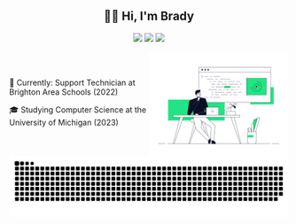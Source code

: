 <h2 align="center" >👋🏽 Hi, I'm Brady </h2>

<p align="center">
  <a href="https://www.linkedin.com/in/brayden-butcher/"><img src="https://img.shields.io/badge/-brayden-butcher-blue?style=flat-square&logo=Linkedin&logoColor=white&link=https://www.linkedin.com/in/brayden-butcher/"></a>
  <a href="https://github.com/bradybutcher"><img src="https://img.shields.io/github/followers/bradybutcher?label=follow&style=social"></a>
  <a href="http://cmaks.dev/"><img src="https://img.shields.io/badge/Website-46a2f1.svg?&style=flat-square&logo=Google-Chrome&logoColor=white&link=http://cmaks.dev/"></a>
</p>

<a href src="https://dribbble.com/shots/9078494-Developer">
  <img align="right" src="rafal-bogdan.gif" width="50%">
</a>

<br><br>

🚗 Currently: Support Technician at Brighton Area Schools (2022)

🎓 Studying Computer Science at the University of Michigan (2023)

<img align="center" src="github-user-contribution.svg"/>
